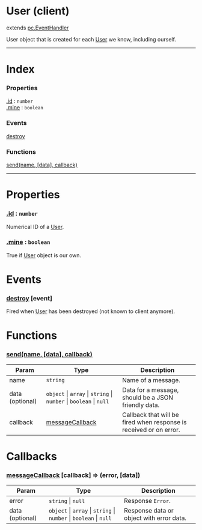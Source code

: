 # User (client)
extends [pc.EventHandler]

User object that is created for each [User] we know, including ourself.

---

# Index

### Properties

<a href='#property_id'>.id</a> : `number`  
<a href='#property_mine'>.mine</a> : `boolean`  

### Events

<a href='#event_destroy'>destroy</a>  

### Functions

<a href='#function_send'>send(name, [data], callback)</a>  


---


# Properties

<a name='property_id'></a>
### <a href='#property_id'>.id</a> : `number`  
Numerical ID of a [User].

<a name='property_mine'></a>
### <a href='#property_mine'>.mine</a> : `boolean`  
True if [User] object is our own.



# Events

<a name='event_destroy'></a>
### <a href='#event_destroy'>destroy</a> [event]  
Fired when [User] has been destroyed (not known to client anymore).



# Functions

<a name='function_send'></a>
### <a href='#function_send'>send(name, [data], callback)</a>  


| Param | Type | Description |
| --- | --- | --- |
| name | `string` | Name of a message. |  
| data (optional) | `object` &#124; `array` &#124; `string` &#124; `number` &#124; `boolean` &#124; `null` | Data for a message, should be a JSON friendly data. |  
| callback | <a href='#callback_messageCallback'>messageCallback</a> | Callback that will be fired when response is received or on error. |  



# Callbacks

<a name='callback_messageCallback'></a>
### <a href='#callback_messageCallback'>messageCallback</a> [callback] => (error, [data])  

| Param | Type | Description |
| --- | --- | --- |
| error | ```string``` &#124; ```null``` | Response `Error`. |  
| data (optional) | ```object``` &#124; ```array``` &#124; ```string``` &#124; ```number``` &#124; ```boolean``` &#124; ```null``` | Response data or object with error data. |  




[pc.EventHandler]: https://developer.playcanvas.com/en/api/pc.EventHandler.html  
[User]: ./User.md  
